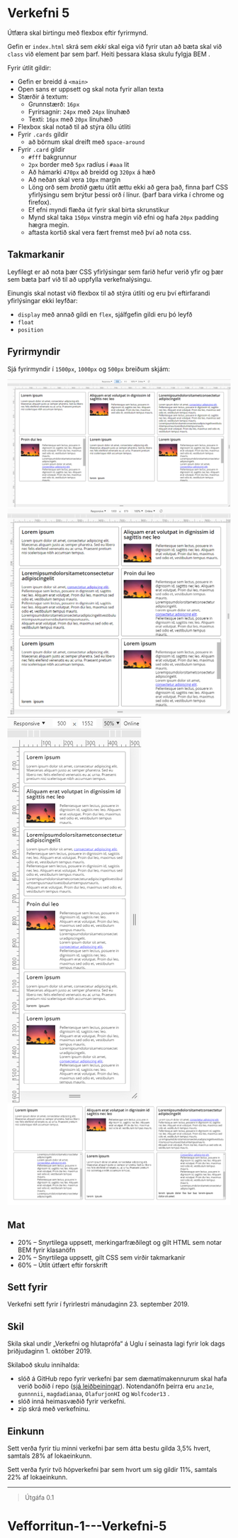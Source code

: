 # Verkefni 5

Útfæra skal birtingu með flexbox eftir fyrirmynd.

Gefin er `index.html` skrá sem _ekki_ skal eiga við fyrir utan að bæta skal við `class` við element þar sem þarf. Heiti þessara klasa skulu fylgja BEM .

Fyrir útlit gildir:

* Gefin er breidd á `<main>`
* Open sans er uppsett og skal nota fyrir allan texta
* Stærðir á textum:
  - Grunnstærð: `16px`
  - Fyrirsagnir: `24px` með `24px` línuhæð
  - Texti: `16px` með `20px` línuhæð
* Flexbox skal notað til að stýra öllu útliti
* Fyrir `.cards` gildir
  - að börnum skal dreift með `space-around`
* Fyrir `.card` gildir
  - `#fff` bakgrunnur
  - `2px` border með `5px` radíus í `#aaa` lit
  - Að hámarki `470px` að breidd og `320px` á hæð
  - Að neðan skal vera `10px` margin
  - Löng orð sem _brotið_ gætu útlit ættu ekki að gera það, finna þarf CSS yfirlýsingu sem brýtur þessi orð í línur. (þarf bara virka í chrome og firefox).
  - Ef efni myndi flæða út fyrir skal birta skrunstikur
  - Mynd skal taka `150px` vinstra megin við efni og hafa `20px` padding hægra megin.
  - aftasta kortið skal vera fært fremst með því að nota css.

## Takmarkanir

Leyfilegt er að nota þær CSS yfirlýsingar sem farið hefur verið yfir og þær sem bæta þarf við til að uppfylla verkefnalýsingu.

Einungis skal notast við flexbox til að stýra útliti og eru því eftirfarandi yfirlýsingar ekki leyfðar:

* `display` með annað gildi en `flex`, sjálfgefin gildi eru þó leyfð
* `float`
* `position`

## Fyrirmyndir

Sjá fyrirmyndir í `1500px`, `1000px` og `500px` breiðum skjám:

![](utlit/1500px.png "Útlit fyrirmyndar í 1500px breiðum skjá")
![](utlit/1000px.png "Útlit fyrirmyndar í 1000px breiðum skjá")
![](utlit/500px.png "Útlit fyrirmyndar í 500px breiðum skjá")
![](utlit/scrolled-down.png "Þar sem búið er að scrolla niður í kortum.")

## Mat

* 20% – Snyrtilega uppsett, merkingarfræðilegt og gilt HTML sem notar BEM fyrir klasanöfn
* 20% – Snyrtilega uppsett, gilt CSS sem virðir takmarkanir
* 60% – Útlit útfært eftir forskrift

## Sett fyrir

Verkefni sett fyrir í fyrirlestri mánudaginn 23. september 2019.

## Skil

Skila skal undir „Verkefni og hlutaprófa“ á Uglu í seinasta lagi fyrir lok dags þriðjudaginn 1. október 2019.

Skilaboð skulu innihalda: 
* slóð á GitHub repo fyrir verkefni þar sem dæmatímakennurum skal hafa verið boðið í repo ([sjá leiðbeiningar](https://help.github.com/articles/inviting-collaborators-to-a-personal-repository/)). Notendanöfn þeirra eru `anz1e`, `gunnnnii`, `magdadianaa`, `OlafurjonHI` og `Wolfcoder13` .
* slóð inná heimasvæðið fyrir verkefni.
* zip skrá með verkefninu.

## Einkunn

Sett verða fyrir tíu minni verkefni þar sem átta bestu gilda 3,5% hvert, samtals 28% af lokaeinkunn.

Sett verða fyrir tvö hópverkefni þar sem hvort um sig gildir 11%, samtals 22% af lokaeinkunn.

---

> Útgáfa 0.1
# Vefforritun-1---Verkefni-5
